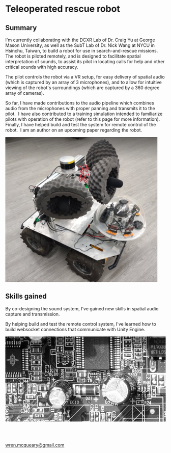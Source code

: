 # Teleoperated rescue robot

## Summary

I'm currently collaborating with the DCXR Lab of Dr. Craig Yu at George Mason University, as well as the SubT Lab of Dr. Nick Wang at NYCU in Hsinchu, Taiwan, to build a robot for use in search-and-rescue missions.  The robot is piloted remotely, and is designed to facilitate spatial interpretation of sounds, to assist its pilot in locating calls for help and other critical sounds with high accuracy.

The pilot controls the robot via a VR setup, for easy delivery of spatial audio (which is captured by an array of 3 microphones), and to allow for intuitive viewing of the robot's surroundings (which are captured by a 360 degree array of cameras).

So far, I have made contributions to the audio pipeline which combines audio from the microphones with proper panning and transmits it to the pilot.  I have also contributed to a training simulation intended to familiarize pilots with operation of the robot (refer to this page for more information).  Finally, I have helped build and test the system for remote control of the robot.  I am an author on an upcoming paper regarding the robot.

![ugv husky sound2](/images/projects/teleoperated_rescue_robot/ugv-husky-sound2.png)

## Skills gained

By co-designing the sound system, I've gained new skills in spatial audio capture and transmission.

By helping build and test the remote control system, I've learned how to build websocket connections that communicate with Unity Engine.

![640px circuit info](/images/projects/teleoperated_rescue_robot/640px-Circuit_info.jfif)

<br/><br/>

wren.mcqueary@gmail.com
